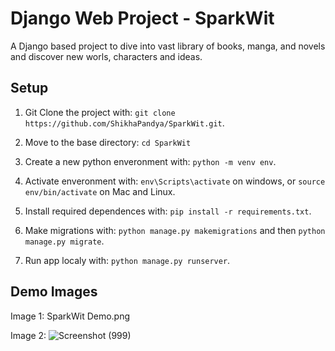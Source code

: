 # Django Web Project - SparkWit
A Django based project to dive into vast library of books, manga, and novels and discover new worls, characters and ideas.

## Setup
1. Git Clone the project with: ```git clone https://github.com/ShikhaPandya/SparkWit.git```.

2. Move to the base directory: ```cd SparkWit```

3. Create a new python enveronment with: ```python -m venv env```.

4. Activate enveronment with: ```env\Scripts\activate``` on windows, or ```source env/bin/activate``` on Mac and Linux.
   
5. Install required dependences with: ```pip install -r requirements.txt```.

6. Make migrations with: ```python manage.py makemigrations``` and then ```python manage.py migrate```.

7. Run app localy with: ```python manage.py runserver```.

## Demo Images
Image 1:
SparkWit Demo.png

Image 2:
![Screenshot (999)](https://github.com/user-attachments/assets/873dfe7e-1f76-450f-8a3e-a24454e0db3e)
